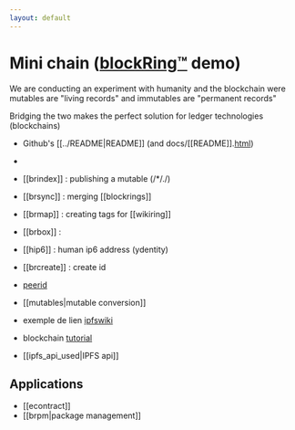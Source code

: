 ```yaml
---
layout: default
---
```

# Mini chain ([blockRing™][brng] demo)


We are conducting an experiment with humanity and the blockchain
were mutables are "living records" and immutables are "permanent records"

Bridging the two makes the perfect solution for ledger technologies (blockchains)

* Github's [[../README|README]] (and docs/[[README]].[html](README.html))
* 
* [[brindex]] : publishing a mutable (/*/./)
* [[brsync]] : merging [[blockrings]]
* [[brmap]] : creating tags for [[wikiring]]
* [[brbox]] :
* [[hip6]] : human ip6 address (ydentity)
* [[brcreate]] : create id

* [peerid](peerid.html)
* [[mutables|mutable conversion]]
* exemple de lien [ipfswiki](michelc@ipms:/my/wiki/#IpfsWiki)

* blockchain [tutorial](#)

* [[ipfs_api_used|IPFS api]]

## Applications

* [[econtract]]
* [[brpm|package management]]


[brng]: https://ipfs.blockring™.ml

